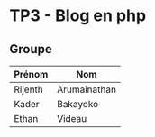 # TP3 - Blog en php

## Groupe
| Prénom  | Nom      |
| ------- | -------- |
| Rijenth | Arumainathan |
| Kader   | Bakayoko |
| Ethan   | Videau   |
